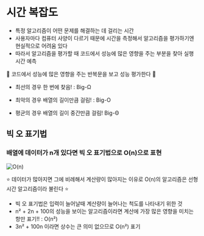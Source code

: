 # 시간 복잡도

- 특정 알고리즘이 어떤 문제를 해결하는 데 걸리는 시간
- 사용자마다 컴퓨터 사양이 다르기 때문에 시간을 측정해서 알고리즘을 평가하기엔 현실적으로 어려움 있다
- 따라서 알고리즘을 평가할 때 코드에서 성능에 많은 영향을 주는 부분을 찾아 실행시간 예측

🔎 코드에서 성능에 많은 영향을 주는 반복문을 보고 성능 평가한다 🔎

- 최선의 경우 한 번에 찾음! : Big-Ω

- 최악의 경우 배열의 길이만큼 걸림! : Big-O

- 평균의 경우 배열의 길이 중간만큼 걸림! Big-Θ

## 빅 오 표기법

### 배열에 데이터가 n개 있다면 빅 오 표기법으로 O(n)으로 표현

![O(n)](https://user-images.githubusercontent.com/116165520/226155007-8b989b4f-dcf4-4b0c-adba-2bbce0632b3c.png)

⭐ 데이터가 많아지면 그에 비례해서 계산량이 많아지는 이유로 O(n)의 알고리즘은 선형시간 알고리즘이라 불린다 ⭐

- 빅 오 표기법은 입력이 늘어날때 계산량이 늘어나는 척도를 나타내기 위한 것
- n² + 2n + 100의 성능을 보이는 알고리즘이라면 계산에 가장 많은 영향을 미치는 항만 표기!! : O(n²)
- 3n² + 100n 이라면 상수는 큰 의미 없으므로 O(n²) 표기

